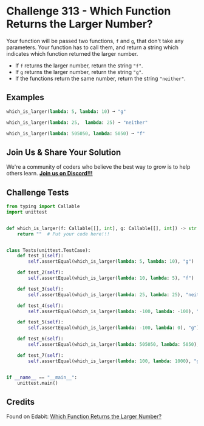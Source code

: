 # Challenge 313 - Which Function Returns the Larger Number?

Your function will be passed two functions, `f` and `g`, that don't take any parameters. Your function has to call them, and return a string which indicates which function returned the larger number.

- If `f` returns the larger number, return the string `"f"`.
- If `g` returns the larger number, return the string `"g"`.
- If the functions return the same number, return the string `"neither"`.

## Examples
```python
which_is_larger(lambda: 5, lambda: 10) ➞ "g"

which_is_larger(lambda: 25,  lambda: 25) ➞ "neither"

which_is_larger(lambda: 505050, lambda: 5050) ➞ "f"
```
## Join Us & Share Your Solution

We're a community of coders who believe the best way to grow is to help others learn. **[Join us on Discord!!!](https://discord.gg/sfHykntuGy)**

## Challenge Tests
```python
from typing import Callable
import unittest


def which_is_larger(f: Callable[[], int], g: Callable[[], int]) -> str:
    return ""  # Put your code here!!!


class Tests(unittest.TestCase):
    def test_1(self):
        self.assertEqual(which_is_larger(lambda: 5, lambda: 10), "g")

    def test_2(self):
        self.assertEqual(which_is_larger(lambda: 10, lambda: 5), "f")

    def test_3(self):
        self.assertEqual(which_is_larger(lambda: 25, lambda: 25), "neither")

    def test_4(self):
        self.assertEqual(which_is_larger(lambda: -100, lambda: -100), "neither")

    def test_5(self):
        self.assertEqual(which_is_larger(lambda: -100, lambda: 0), "g")

    def test_6(self):
        self.assertEqual(which_is_larger(lambda: 505050, lambda: 5050), "f")

    def test_7(self):
        self.assertEqual(which_is_larger(lambda: 100, lambda: 1000), "g")


if __name__ == "__main__":
    unittest.main()
```
## Credits

Found on Edabit: [Which Function Returns the Larger Number?](https://edabit.com/challenge/Rg26hsPPXXqpho3g2)
